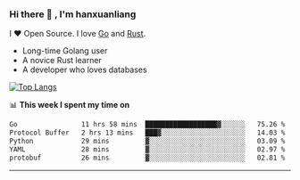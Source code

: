 ### Hi there 👋 , I'm hanxuanliang

<!--
**hanxuanliang/hanxuanliang** is a ✨ _special_ ✨ repository because its `README.md` (this file) appears on your GitHub profile.

Here are some ideas to get you started:

- 🔭 I’m currently working on ...
- 🌱 I’m currently learning ...
- 👯 I’m looking to collaborate on ...
- 🤔 I’m looking for help with ...
- 💬 Ask me about ...
- 📫 How to reach me: ...
- 😄 Pronouns: ...
- ⚡ Fun fact: ...
-->
I ❤ Open Source. I love [Go](https://golang.org) and [Rust](https://www.rust-lang.org/zh-CN/).

* Long-time Golang user
* A novice Rust learner
* A developer who loves databases

[![Top Langs](https://github-readme-stats.vercel.app/api?username=hanxuanliang&show_icons=true&count_private=true&line_height=40)](https://github.com/anuraghazra/github-readme-stats)

📊 **This week I spent my time on**
<!--START_SECTION:waka-->

```txt
Go                11 hrs 58 mins  ██████████████████▓░░░░░░   75.26 %
Protocol Buffer   2 hrs 13 mins   ███▓░░░░░░░░░░░░░░░░░░░░░   14.03 %
Python            29 mins         ▓░░░░░░░░░░░░░░░░░░░░░░░░   03.09 %
YAML              28 mins         ▓░░░░░░░░░░░░░░░░░░░░░░░░   02.97 %
protobuf          26 mins         ▓░░░░░░░░░░░░░░░░░░░░░░░░   02.81 %
```

<!--END_SECTION:waka-->

***
